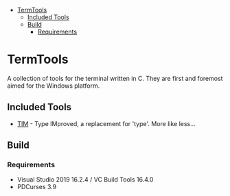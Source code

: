 - [TermTools](#termtools)
  - [Included Tools](#included-tools)
  - [Build](#build)
    - [Requirements](#requirements)

# TermTools
A collection of tools for the terminal written in C. They are first and foremost aimed for the Windows platform.

## Included Tools
- [TIM](tim\README.md) - Type IMproved, a replacement for 'type'. More like less...

## Build
### Requirements
- Visual Studio 2019 16.2.4 / VC Build Tools 16.4.0
- PDCurses 3.9